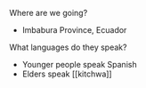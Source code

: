 
Where are we going?
- Imbabura Province, Ecuador

What languages do they speak?
- Younger people speak Spanish
- Elders speak [[kitchwa]]